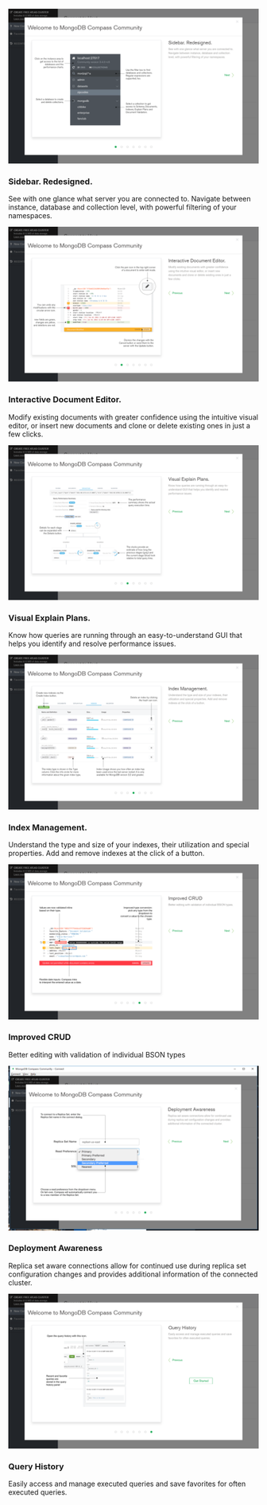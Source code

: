 

![1556706121500](assets/1556706121500.png)

### Sidebar. Redesigned.

See with one glance what server you are connected to. Navigate between instance, database and collection level, with powerful filtering of your namespaces.





![1556706195152](assets/1556706195152.png)

### Interactive Document Editor.

Modify existing documents with greater confidence using the intuitive visual editor, or insert new documents and clone or delete existing ones in just a few clicks.



![1556706250849](assets/1556706250849.png)





### Visual Explain Plans.

Know how queries are running through an easy-to-understand GUI that helps you identify and resolve performance issues.

![1556706346185](assets/1556706346185.png)





### Index Management.

Understand the type and size of your indexes, their utilization and special properties. Add and remove indexes at the click of a button.

![1556706371369](assets/1556706371369.png)

### Improved CRUD

Better editing with validation of individual BSON types



![1556706418862](assets/1556706418862.png)

### Deployment Awareness

Replica set aware connections allow for continued use during replica set configuration changes and provides additional information of the connected cluster.



![1556706449572](assets/1556706449572.png)

### Query History

Easily access and manage executed queries and save favorites for often executed queries.

